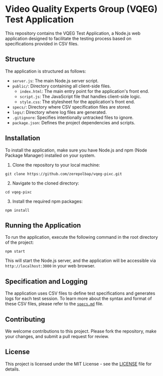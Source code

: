 # Video Quality Experts Group (VQEG) Test Application

This repository contains the VQEG Test Application, a Node.js web application designed to facilitate the testing process based on specifications provided in CSV files.

## Structure

The application is structured as follows:
- `server.js`: The main Node.js server script.
- `public/`: Directory containing all client-side files.
  - `index.html`: The main entry point for the application's front end.
  - `script.js`: The JavaScript file that handles client-side logic.
  - `style.css`: The stylesheet for the application's front end.
- `specs/`: Directory where CSV specification files are stored.
- `logs/`: Directory where log files are generated.
- `.gitignore`: Specifies intentionally untracked files to ignore.
- `package.json`: Defines the project dependencies and scripts.

## Installation

To install the application, make sure you have Node.js and npm (Node Package Manager) installed on your system.

1. Clone the repository to your local machine:

```
git clone https://github.com/zerepolbap/vqeg-pixc.git
```

2. Navigate to the cloned directory:

```
cd vqeg-pixc
```

3. Install the required npm packages:

```
npm install
```

## Running the Application

To run the application, execute the following command in the root directory of the project:

```
npm start
```


This will start the Node.js server, and the application will be accessible via `http://localhost:3000` in your web browser.

## Specification and Logging

The application uses CSV files to define test specifications and generates logs for each test session. To learn more about the syntax and format of these CSV files, please refer to the [`specs.md`](specs.md) file.

## Contributing

We welcome contributions to this project. Please fork the repository, make your changes, and submit a pull request for review.

## License

This project is licensed under the MIT License - see the [LICENSE](LICENSE) file for details.

